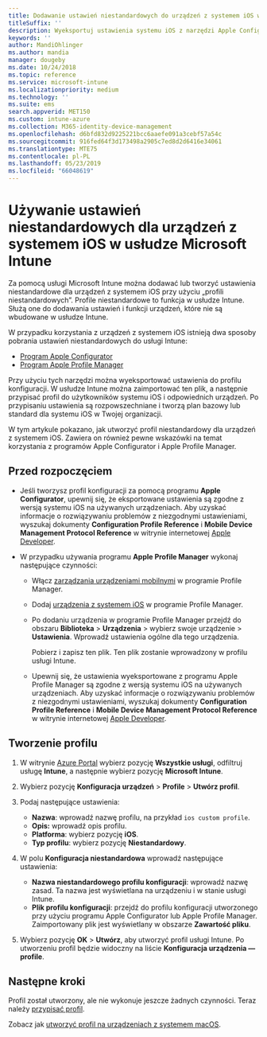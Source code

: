 ```yaml
---
title: Dodawanie ustawień niestandardowych do urządzeń z systemem iOS w usłudze Microsoft Intune — Azure | Microsoft Docs
titleSuffix: ''
description: Wyeksportuj ustawienia systemu iOS z narzędzi Apple Configurator lub Apple Profile Manager, a następnie zaimportuj te ustawienia do usługi Microsoft Intune. Za pomocą tych ustawień można tworzyć, używać i kontrolować funkcje i ustawienia niestandardowe na urządzeniach z systemem iOS. Następnie ten profil niestandardowy można przypisać lub rozpowszechnić do urządzeń z systemem iOS w organizacji, aby utworzyć plan bazowy lub standard.
keywords: ''
author: MandiOhlinger
ms.author: mandia
manager: dougeby
ms.date: 10/24/2018
ms.topic: reference
ms.service: microsoft-intune
ms.localizationpriority: medium
ms.technology: ''
ms.suite: ems
search.appverid: MET150
ms.custom: intune-azure
ms.collection: M365-identity-device-management
ms.openlocfilehash: d6bfd832d9225221bcc6aaefe091a3cebf57a54c
ms.sourcegitcommit: 916fed64f3d173498a2905c7ed8d2d6416e34061
ms.translationtype: MTE75
ms.contentlocale: pl-PL
ms.lasthandoff: 05/23/2019
ms.locfileid: "66048619"
---
```

# <a name="use-custom-settings-for-ios-devices-in-microsoft-intune"></a>Używanie ustawień niestandardowych dla urządzeń z systemem iOS w usłudze Microsoft Intune

Za pomocą usługi Microsoft Intune można dodawać lub tworzyć ustawienia niestandardowe dla urządzeń z systemem iOS przy użyciu „profili niestandardowych”. Profile niestandardowe to funkcja w usłudze Intune. Służą one do dodawania ustawień i funkcji urządzeń, które nie są wbudowane w usłudze Intune.

W przypadku korzystania z urządzeń z systemem iOS istnieją dwa sposoby pobrania ustawień niestandardowych do usługi Intune:

- [Program Apple Configurator](https://itunes.apple.com/app/apple-configurator-2/id1037126344?mt=12)
- [Program Apple Profile Manager](https://support.apple.com/profile-manager)

Przy użyciu tych narzędzi można wyeksportować ustawienia do profilu konfiguracji. W usłudze Intune można zaimportować ten plik, a następnie przypisać profil do użytkowników systemu iOS i odpowiednich urządzeń. Po przypisaniu ustawienia są rozpowszechniane i tworzą plan bazowy lub standard dla systemu iOS w Twojej organizacji.

W tym artykule pokazano, jak utworzyć profil niestandardowy dla urządzeń z systemem iOS. Zawiera on również pewne wskazówki na temat korzystania z programów Apple Configurator i Apple Profile Manager.

## <a name="before-you-begin"></a>Przed rozpoczęciem

- Jeśli tworzysz profil konfiguracji za pomocą programu **Apple Configurator**, upewnij się, że eksportowane ustawienia są zgodne z wersją systemu iOS na używanych urządzeniach. Aby uzyskać informacje o rozwiązywaniu problemów z niezgodnymi ustawieniami, wyszukaj dokumenty **Configuration Profile Reference** i **Mobile Device Management Protocol Reference** w witrynie internetowej [Apple Developer](https://developer.apple.com/).

- W przypadku używania programu **Apple Profile Manager** wykonaj następujące czynności:

  - Włącz [zarządzania urządzeniami mobilnymi](https://help.apple.com/serverapp/mac/5.7/#/apd05B9B761-D390-4A75-9251-E9AD29A61D0C) w programie Profile Manager.
  - Dodaj [urządzenia z systemem iOS](https://help.apple.com/profilemanager/mac/5.7/#/pm9onzap1984) w programie Profile Manager.
  - Po dodaniu urządzenia w programie Profile Manager przejdź do obszaru **Biblioteka** > **Urządzenia** > wybierz swoje urządzenie > **Ustawienia**. Wprowadź ustawienia ogólne dla tego urządzenia.

    Pobierz i zapisz ten plik. Ten plik zostanie wprowadzony w profilu usługi Intune.

  - Upewnij się, że ustawienia wyeksportowane z programu Apple Profile Manager są zgodne z wersją systemu iOS na używanych urządzeniach. Aby uzyskać informacje o rozwiązywaniu problemów z niezgodnymi ustawieniami, wyszukaj dokumenty **Configuration Profile Reference** i **Mobile Device Management Protocol Reference** w witrynie internetowej [Apple Developer](https://developer.apple.com/).

## <a name="create-the-profile"></a>Tworzenie profilu

1. W witrynie [Azure Portal](https://portal.azure.com) wybierz pozycję **Wszystkie usługi**, odfiltruj usługę **Intune**, a następnie wybierz pozycję **Microsoft Intune**.
2. Wybierz pozycję **Konfiguracja urządzeń** > **Profile** > **Utwórz profil**.
3. Podaj następujące ustawienia:

    - **Nazwa**: wprowadź nazwę profilu, na przykład `ios custom profile`.
    - **Opis:** wprowadź opis profilu.
    - **Platforma**: wybierz pozycję **iOS**.
    - **Typ profilu**: wybierz pozycję **Niestandardowy**.

4. W polu **Konfiguracja niestandardowa** wprowadź następujące ustawienia:

    - **Nazwa niestandardowego profilu konfiguracji**: wprowadź nazwę zasad. Ta nazwa jest wyświetlana na urządzeniu i w stanie usługi Intune.
    - **Plik profilu konfiguracji**: przejdź do profilu konfiguracji utworzonego przy użyciu programu Apple Configurator lub Apple Profile Manager. Zaimportowany plik jest wyświetlany w obszarze **Zawartość pliku**.

5. Wybierz pozycję **OK** > **Utwórz**, aby utworzyć profil usługi Intune. Po utworzeniu profil będzie widoczny na liście **Konfiguracja urządzenia — profile**.

## <a name="next-steps"></a>Następne kroki

Profil został utworzony, ale nie wykonuje jeszcze żadnych czynności. Teraz należy [przypisać profil](device-profile-assign.md).

Zobacz jak [utworzyć profil na urządzeniach z systemem macOS](custom-settings-macos.md). 
